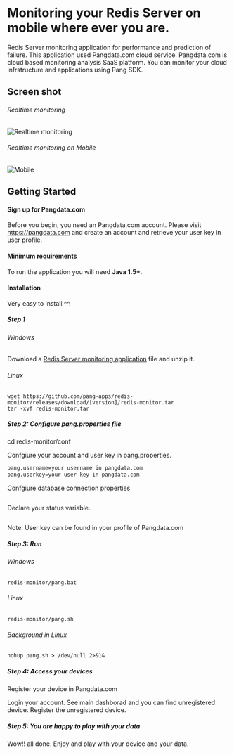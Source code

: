 # Monitoring your Redis Server on mobile where ever you are.
Redis Server monitoring application for performance and prediction of failure.
This application used Pangdata.com cloud service. Pangdata.com is cloud based monitoring analysis SaaS platform. 
You can monitor your cloud infrstructure and applications using Pang SDK.

## Screen shot
###### Realtime monitoring ######
![Realtime monitoring](https://github.com/pang-apps/redis-monitor/blob/master/screen-shot/dashboard.PNG "Realtime monitoring")

###### Realtime monitoring on Mobile ######
![Mobile](https://github.com/pang-apps/redis-monitor/blob/master/screen-shot/dashboard-mobile.jpg "Realtime monitoring")

## Getting Started
#### Sign up for Pangdata.com ####
Before you begin, you need an Pangdata.com account. 
Please visit <a href="http://pangdata.com" target="_blank">https://pangdata.com</a> and create an account and retrieve your user key in user profile.

#### Minimum requirements ####
To run the application you will need **Java 1.5+**.

#### Installation ####
Very easy to install ^^.

##### Step 1 #####

###### Windows ######
Download a <a href="https://github.com/pang-apps/redis-monitor/releases/latest">Redis Server monitoring application</a> file and unzip it.

###### Linux ######
``` 
wget https://github.com/pang-apps/redis-monitor/releases/download/[version]/redis-monitor.tar
tar -xvf redis-monitor.tar
``` 
##### Step 2: Configure pang.properties file #####
cd redis-monitor/conf

Confgiure your account and user key in pang.properties.
```bash
pang.username=your username in pangdata.com
pang.userkey=your user key in pangdata.com
``` 

Confgiure database connection properties
```bash


``` 

Declare your status variable.
```bash

``` 

Note: User key can be found in your profile of Pangdata.com
##### Step 3: Run #####
###### Windows ######
``` 
redis-monitor/pang.bat
``` 
###### Linux ######
``` 
redis-monitor/pang.sh
``` 
###### Background in Linux ######
```
nohup pang.sh > /dev/null 2>&1&
```
##### Step 4: Access your devices #####
Register your device in Pangdata.com

Login your account.
See main dashborad and you can find unregistered device.
Register the unregistered device.

##### Step 5: You are happy to play with your data #####
Wow!! all done. Enjoy and play with your device and your data.
